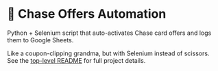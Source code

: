 # 🏦 Chase Offers Automation

Python + Selenium script that auto-activates Chase card offers and logs them to Google Sheets.  

Like a coupon-clipping grandma, but with Selenium instead of scissors.  
See the [top-level README](../README.md) for full project details.  
